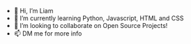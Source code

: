 - 👋 Hi, I’m Liam
- 🌱 I’m currently learning Python, Javascript, HTML and CSS
- 💞️ I’m looking to collaborate on Open Source Projects!
- 📫 DM me for more info

<!---
8bitAndy/8bitAndy is a ✨ special ✨ repository because its `README.md` (this file) appears on your GitHub profile.
You can click the Preview link to take a look at your changes.
--->
